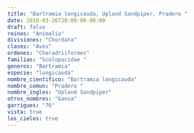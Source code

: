 ```yaml
---
title: "Bartramia longicauda, Upland Sandpiper, Pradero "
date: 2018-03-26T20:00:00-00:00
draft: false
reinos: "Animalia"
divisiones: "Chordata"
clases: "Aves"
ordenes: "Charadriiformes"
familias: "Scolopacidae "
generos: "Bartramia"
especie: "longicauda"
nombre_cientifico: "Bartramia longicauda"
nombre_comun: "Pradero "
nombre_ingles: "Upland Sandpiper"
otros_nombres: "Gansa"
garrigues: "76"
vista: true
los_cielos: true
---
```

